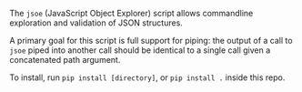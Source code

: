 The `jsoe` (JavaScript Object Explorer) script allows commandline exploration
and validation of JSON structures.

A primary goal for this script is full support for piping: the output of a call
to `jsoe` piped into another call should be identical to a single call given a
concatenated path argument.

To install, run `pip install [directory]`, or `pip install .` inside this repo.
